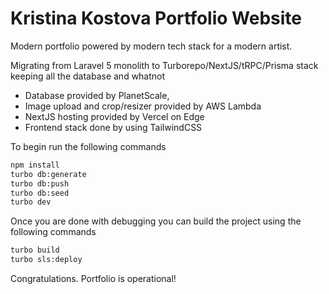 # Kristina Kostova Portfolio Website

Modern portfolio powered by modern tech stack for a modern artist.

Migrating from Laravel 5 monolith to Turborepo/NextJS/tRPC/Prisma stack keeping all the database and whatnot

- Database provided by PlanetScale,
- Image upload and crop/resizer provided by AWS Lambda
- NextJS hosting provided by Vercel on Edge
- Frontend stack done by using TailwindCSS

To begin run the following commands

```bash
npm install
turbo db:generate
turbo db:push
turbo db:seed
turbo dev
```

Once you are done with debugging you can build the project using the following commands

```bash
turbo build
turbo sls:deploy
```

Congratulations. Portfolio is operational!
